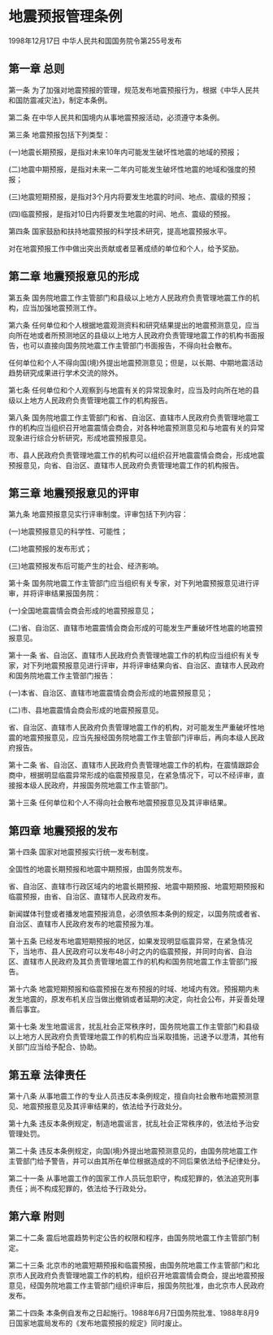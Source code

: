 # 地震预报管理条例

1998年12月17日 中华人民共和国国务院令第255号发布　

<!-- INFO END -->

## 第一章 总则

第一条 为了加强对地震预报的管理，规范发布地震预报行为，根据《中华人民共和国防震减灾法》，制定本条例。

第二条 在中华人民共和国境内从事地震预报活动，必须遵守本条例。

第三条 地震预报包括下列类型：

(一)地震长期预报，是指对未来10年内可能发生破坏性地震的地域的预报；

(二)地震中期预报，是指对未来一二年内可能发生破坏性地震的地域和强度的预报；

(三)地震短期预报，是指对3个月内将要发生地震的时间、地点、震级的预报；

(四)临震预报，是指对10日内将要发生地震的时间、地点、震级的预报。

第四条 国家鼓励和扶持地震预报的科学技术研究，提高地震预报水平。

对在地震预报工作中做出突出贡献或者显著成绩的单位和个人，给予奖励。

## 第二章 地震预报意见的形成

第五条 国务院地震工作主管部门和县级以上地方人民政府负责管理地震工作的机构，应当加强地震预测工作。

第六条 任何单位和个人根据地震观测资料和研究结果提出的地震预测意见，应当向所在地或者所预测地区的县级以上地方人民政府负责管理地震工作的机构书面报告，也可以直接向国务院地震工作主管部门书面报告，不得向社会散布。

任何单位和个人不得向国(境)外提出地震预测意见；但是，以长期、中期地震活动趋势研究成果进行学术交流的除外。

第七条 任何单位和个人观察到与地震有关的异常现象时，应当及时向所在地的县级以上地方人民政府负责管理地震工作的机构报告。

第八条 国务院地震工作主管部门和省、自治区、直辖市人民政府负责管理地震工作的机构应当组织召开地震震情会商会，对各种地震预测意见和与地震有关的异常现象进行综合分析研究，形成地震预报意见。

市、县人民政府负责管理地震工作的机构可以组织召开地震震情会商会，形成地震预报意见，向省、自治区、直辖市人民政府负责管理地震工作的机构报告。

## 第三章 地震预报意见的评审

第九条 地震预报意见实行评审制度。评审包括下列内容：

(一)地震预报意见的科学性、可能性；

(二)地震预报的发布形式；

(三)地震预报发布后可能产生的社会、经济影响。

第十条 国务院地震工作主管部门应当组织有关专家，对下列地震预报意见进行评审，并将评审结果报国务院：

(一)全国地震震情会商会形成的地震预报意见；

(二)省、自治区、直辖市地震震情会商会形成的可能发生严重破坏性地震的地震预报意见。

第十一条 省、自治区、直辖市人民政府负责管理地震工作的机构应当组织有关专家，对下列地震预报意见进行评审，并将评审结果向省、自治区、直辖市人民政府和国务院地震工作主管部门报告：

(一)本省、自治区、直辖市地震震情会商会形成的地震预报意见；

(二)市、县地震震情会商会形成的地震预报意见。

省、自治区、直辖市人民政府负责管理地震工作的机构，对可能发生严重破坏性地震的地震预报意见，应当先报经国务院地震工作主管部门评审后，再向本级人民政府报告。

第十二条 省、自治区、直辖市人民政府负责管理地震工作的机构，在震情跟踪会商中，根据明显临震异常形成的临震预报意见，在紧急情况下，可以不经评审，直接报本级人民政府，并报国务院地震工作主管部门。

第十三条 任何单位和个人不得向社会散布地震预报意见及其评审结果。

## 第四章 地震预报的发布

第十四条 国家对地震预报实行统一发布制度。

全国性的地震长期预报和地震中期预报，由国务院发布。

省、自治区、直辖市行政区域内的地震长期预报、地震中期预报、地震短期预报和临震预报，由省、自治区、直辖市人民政府发布。

新闻媒体刊登或者播发地震预报消息，必须依照本条例的规定，以国务院或者省、自治区、直辖市人民政府发布的地震预报为准。

第十五条 已经发布地震短期预报的地区，如果发现明显临震异常，在紧急情况下，当地市、县人民政府可以发布48小时之内的临震预报，并同时向省、自治区、直辖市人民政府及其负责管理地震工作的机构和国务院地震工作主管部门报告。

第十六条 地震短期预报和临震预报在发布预报的时域、地域内有效。预报期内未发生地震的，原发布机关应当做出撤销或者延期的决定，向社会公布，并妥善处理善后事宜。

第十七条 发生地震谣言，扰乱社会正常秩序时，国务院地震工作主管部门和县级以上地方人民政府负责管理地震工作的机构应当采取措施，迅速予以澄清，其他有关部门应当给予配合、协助。

## 第五章 法律责任

第十八条 从事地震工作的专业人员违反本条例规定，擅自向社会散布地震预测意见、地震预报意见及其评审结果的，依法给予行政处分。

第十九条 违反本条例规定，制造地震谣言，扰乱社会正常秩序的，依法给予治安管理处罚。

第二十条 违反本条例规定，向国(境)外提出地震预测意见的，由国务院地震工作主管部门给予警告，并可以由其所在单位根据造成的不同后果依法给予纪律处分。

第二十一条 从事地震工作的国家工作人员玩忽职守，构成犯罪的，依法追究刑事责任；尚不构成犯罪的，依法给予行政处分。

## 第六章 附则

第二十二条 震后地震趋势判定公告的权限和程序，由国务院地震工作主管部门制定。

第二十三条 北京市的地震短期预报和临震预报，由国务院地震工作主管部门和北京市人民政府负责管理地震工作的机构，组织召开地震震情会商会，提出地震预报意见，经国务院地震工作主管部门组织评审后，报国务院批准，由北京市人民政府发布。

第二十四条 本条例自发布之日起施行。1988年6月7日国务院批准、1988年8月9日国家地震局发布的《发布地震预报的规定》同时废止。